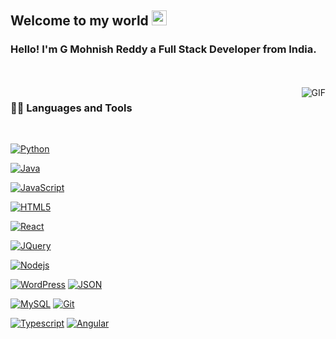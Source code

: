 ## Welcome to my world <img src="https://github.com/TheDudeThatCode/TheDudeThatCode/blob/master/Assets/Earth.gif" width="24px">

### Hello! I'm G Mohnish Reddy a Full Stack Developer from India.

<br />
<br />

  <img align="right" alt="GIF" src="https://media.giphy.com/media/836HiJc7pgzy8iNXCn/giphy.gif" />
  
  
### 👨‍💻 Languages and Tools

<br />


[![Python](https://img.shields.io/badge/-Python-333333?style=flat&logo=python&link=https://github.com/MohnishReddy9742)](https://github.com/MohnishReddy9742)

[![Java](https://img.shields.io/badge/-Java-333333?style=flat&logo=java&link=https://github.com/MohnishReddy9742)](https://github.com/MohnishReddy9742)

[![JavaScript](https://img.shields.io/badge/-JavaScript-black?style=flat&logo=javascript&link=https://github.com/MohnishReddy9742)](https://github.com/MohnishReddy9742) 

[![HTML5](https://img.shields.io/badge/-HTML5-E34F26?style=flat&logo=html5&logoColor=white&link=https://github.com/MohnishReddy9742)](https://github.com/MohnishReddy9742) 

[![React](https://img.shields.io/badge/-React-black?style=flat&logo=react&link=https://github.com/MohnishReddy9742)](https://github.com/MohnishReddy9742) 

[![JQuery](https://img.shields.io/badge/-JQuery-blue?style=flat&logo=jquery&link=https://github.com/MohnishReddy9742)](https://github.com/MohnishReddy9742) 

[![Nodejs](https://img.shields.io/badge/-Nodejs-green?style=flat&logo=Node.js&link=https://github.com/MohnishReddy9742)](https://github.com/MohnishReddy9742) 
 
[![WordPress](https://img.shields.io/badge/-WordPress-blue?style=flat&logo=wordpress&link=https://github.com/MohnishReddy9742)](https://github.com/MohnishReddy9742) 
[![JSON](https://img.shields.io/badge/-json-02569B?style=flat&logo=json&link=https://github.com/MohnishReddy9742)](https://github.com/MohnishReddy9742)

[![MySQL](https://img.shields.io/badge/-MySQL-black?style=flat&logo=mysql&link=https://github.com/MohnishReddy9742)](https://github.com/MohnishReddy9742)
[![Git](https://img.shields.io/badge/-Git-black?style=flat&logo=git&link=https://github.com/MohnishReddy9742)](https://github.com/MohnishReddy9742) 

[![Typescript](https://img.shields.io/badge/-TypeScript-white?style=flat&logo=typescript&link=https://github.com/MohnishReddy9742)](https://github.com/MohnishReddy9742)
[![Angular](https://img.shields.io/badge/-Angular-red?style=flat&logo=angular&link=https://github.com/MohnishReddy9742)](https://github.com/MohnishReddy9742) 
